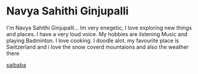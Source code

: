 # Navya Sahithi Ginjupalli

I'm Navya Sahithi Ginjupalli... Im very enegetic, I love exploring new things and places. I have a very loud voice.
My hobbies are ilstening Music and playing Badminton. I love cooking. I doodle alot.
my favourite place is Switzerland and i love the snow coverd mountaions and also the weather there 

 
[saibaba](images/saibaba.jpg)